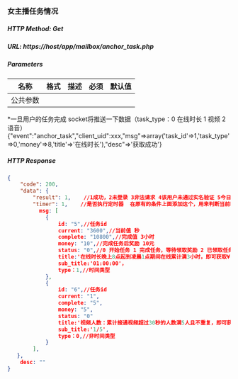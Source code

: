 ### 女主播任务情况

##### HTTP Method: Get
##### URL: https://host/app/mailbox/anchor_task.php

#####  Parameters
名称|格式|描述|必须|默认值
---|---|---|---|---
公共参数||||
*一旦用户的任务完成  socket将推送一下数据（task_type：0 在线时长 1 视频 2语音）{"event":"anchor_task","client_uid":xxx,"msg"=>array('task_id'=>1,'task_type'=>0,'money'=>8,'title'=>'在线时长'),"desc"=>'获取成功'}
##### HTTP Response
```json
{
    "code": 200,
    "data": {
        "result": 1,    //1成功，2未登录 3非法请求 4该用户未通过实名验证 5今日任务未开启
        "timer": 1,    //是否执行定时器  在原有的条件上面添加这个，用来判断当前时间是否在规定的时间段之内
          msg: [ 
            {
                id: "5",//任务id
                current: "3600",//当前值 秒
                complete: "10800",//完成值 3小时
                money: "10",//完成任务后奖励 10元
                status: "0",//0 开始任务 1 完成任务，等待领取奖励 2 已领取任务，任务结束 3任务未完成 已结束
                title:'在线时长晚上8点起到凌晨1点期间在线累计满3小时，即可获取¥10元'
                sub_title:'01:00:00'，
                type：1,//时间类型
            },
            {
                id: "6",//任务id
                current: "1",
                complete: "5",
                money: "5",
                status: "0"
                title:'视频人数：累计接通视频超过30秒的人数满5人且不重复，即可获取¥5元'
                sub_title:'1/5',
                type：0,//非时间类型
            }
        ],
   },
    desc: ""
}
```